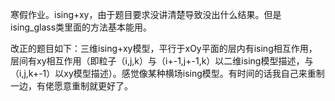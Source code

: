 寒假作业。ising+xy，由于题目要求没讲清楚导致没出什么结果。但是ising_glass类里面的方法基本能用。

改正的题目如下：三维ising+xy模型，平行于xOy平面的层内有ising相互作用，层间有xy相互作用（即粒子（i,j,k）与（i+-1,j+-1,k）以二维ising模型描述，与（i,j,k+-1）以xy模型描述）。感觉像某种横场ising模型。有时间的话我自己来重制一边，有佬愿意重制就更好了。
